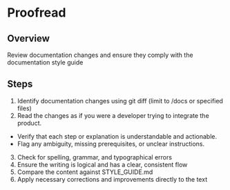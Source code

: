 # Proofread

## Overview

Review documentation changes and ensure they comply with the documentation style guide

## Steps

1. Identify documentation changes using git diff (limit to /docs or specified files)
2. Read the changes as if you were a developer trying to integrate the product.
  - Verify that each step or explanation is understandable and actionable.
  - Flag any ambiguity, missing prerequisites, or unclear instructions.
3. Check for spelling, grammar, and typographical errors
4. Ensure the writing is logical and has a clear, consistent flow
5. Compare the content against STYLE_GUIDE.md
6. Apply necessary corrections and improvements directly to the text
